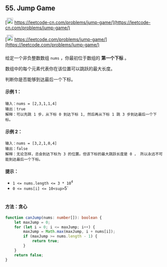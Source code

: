 ## 55. Jump Game

[<img src="https://static.leetcode-cn.com/cn-mono-assets/production/assets/logo-dark-cn.c42314a8.svg" height="20" /> https://leetcode-cn.com/problems/jump-game/](https://leetcode-cn.com/problems/jump-game/)

[<img src="https://assets.leetcode.com/static_assets/public/webpack_bundles/images/logo-dark.e99485d9b.svg" height="20"/> https://leetcode.com/problems/jump-game/](https://leetcode.com/problems/jump-game/)

###

给定一个非负整数数组 `nums` ，你最初位于数组的 **第一个下标** 。

数组中的每个元素代表你在该位置可以跳跃的最大长度。

判断你是否能够到达最后一个下标。

#### 示例 1：

```
输入：nums = [2,3,1,1,4]
输出：true
解释：可以先跳 1 步，从下标 0 到达下标 1, 然后再从下标 1 跳 3 步到达最后一个下标。
```

#### 示例 2：

```
输入：nums = [3,2,1,0,4]
输出：false
解释：无论怎样，总会到达下标为 3 的位置。但该下标的最大跳跃长度是 0 ， 所以永远不可能到达最后一个下标。
```

#### 提示：

-   `1 <= nums.length <= 3 * 10`<sup>`4`</sup>
-   `0 <= nums[i] <= 10<sup>`5`</sup>

#

#### 方法：贪心

```ts
function canJump(nums: number[]): boolean {
    let maxJump = 0;
    for (let i = 0; i <= maxJump; i++) {
        maxJump = Math.max(maxJump, i + nums[i]);
        if (maxJump >= nums.length - 1) {
            return true;
        }
    }
    return false;
}
```
